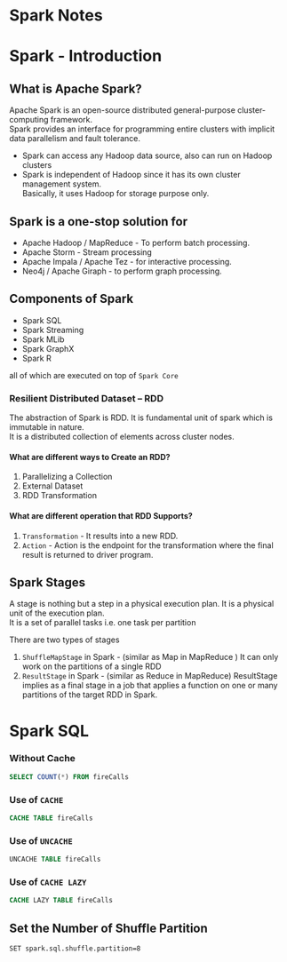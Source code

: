 # Spark Notes

# Spark - Introduction
## What is Apache Spark?
Apache Spark is an open-source distributed general-purpose cluster-computing framework.<br/>
Spark provides an interface for programming entire clusters with implicit data parallelism and fault tolerance. 

- Spark can access any Hadoop data source, also can run on Hadoop clusters
- Spark is independent of Hadoop since it has its own cluster management system.<br/>
  Basically, it uses Hadoop for storage purpose only.

## Spark is a one-stop solution for
- Apache Hadoop / MapReduce - To perform batch processing.
- Apache Storm -  Stream processing
- Apache Impala / Apache Tez - for interactive processing.
- Neo4j / Apache Giraph  - to perform graph processing.

## Components of Spark
- Spark SQL
- Spark Streaming
- Spark MLib
- Spark GraphX
- Spark R

all of which are executed on top of `Spark Core`

### Resilient Distributed Dataset – RDD
The abstraction of Spark is RDD. It is fundamental unit of spark which is immutable in nature.<br/>
It is a distributed collection of elements across cluster nodes.

#### What are different ways to Create an RDD?
1. Parallelizing a Collection
2. External Dataset 
3. RDD Transformation

#### What are different operation that RDD Supports?
1. `Transformation` - It results into a new RDD.<br/>
2. `Action` - Action is the endpoint for the transformation where the final result is returned to driver program.

## Spark Stages
A stage is nothing but a step in a physical execution plan. It is a physical unit of the execution plan.<br/>
It is a set of parallel tasks i.e. one task per partition

There are two types of stages<br/>

1. `ShuffleMapStage` in Spark - (similar as Map in MapReduce )
    It can only work on the partitions of a single RDD<br/>  
2. `ResultStage` in Spark - (similar as Reduce in MapReduce)
    ResultStage implies as a final stage in a job that applies a function on one or many partitions of the target RDD in Spark. 

# Spark SQL

### Without Cache

```sql
SELECT COUNT(*) FROM fireCalls
```

### Use of `CACHE`

```sql
CACHE TABLE fireCalls
```

### Use of `UNCACHE`

```sql
UNCACHE TABLE fireCalls
```

### Use of `CACHE LAZY` 

```sql
CACHE LAZY TABLE fireCalls
```

## Set the Number of Shuffle Partition
```SET spark.sql.shuffle.partition=8```